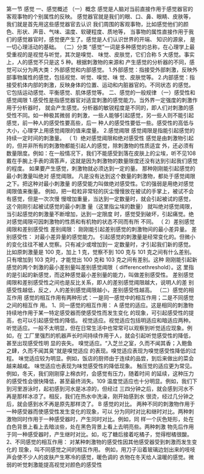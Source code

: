 第一节 感觉
一、感觉概述
（一）概念
感觉是人脑对当前直接作用于感觉器官的客观事物的个别属性的反映。
感觉器官就是我们的眼、口、鼻、眼睛、皮肤等，我们就是首先用这些感觉器官去认识
我们周围的客观事物，比如感觉他们的颜色、形状、声音、气味、温度、软硬程度、质地等，
当事物的属性直接作用于我们的感觉器官时，感觉便产生了。感觉是人们认识世界的开端、
知识的源泉， 是一切心理活动的基础。
（二）分类
“感觉”一词是多种感觉的总称，在心理学上最受重视的是视觉与听觉，其次是嗅觉、
味觉、皮肤觉，它们合称 5 大感觉。事实上，人的感觉不只是这 5 种。根据刺激物的来源和
产生感觉的分析器的不同，感觉可以分为两大类：外部感觉和内部感觉。
1.外部感觉：指接受外部刺激，反映外部事物属性的感觉，包括视觉、听觉、嗅觉、味
觉、皮肤觉等。
2.内部感觉：指接受机体内部的刺激，反映身体的位置、运动和内脏器官的。不同状态
的感觉。它包括运动感觉、平衡感觉、肌体感觉等。
二、感觉的一般规律
（一）感受性和感觉阈限
1.感受性是指感觉器官对适宜刺激的感觉能力。当外界一定强度的刺激作用于分析器时，
就会产生感觉。分析器的敏锐程度是不同的，即人们对刺激的感受性不同。如一种极其微弱
的刺激，一些人能够引起感觉，另一些人则不能引起感觉，前一种人的感受性要高些，后一
种人的感受性要低一些。感受性的高低与大小，心理学上用感觉阈限的值来度量。
2.感觉阈限
感觉阈限是指能引起感觉的持续一定时间的刺激量。
（ 1）绝对感觉阈限和绝对感受性
感觉是由刺激物引起的，但并非所有的刺激物都能引起人的感觉，除刺激物的性质适宜
外，还必须有数量限度。例如：在一般情况下，我们不能感受到落在皮肤上的尘埃，听不见108
戴在手腕上手表的滴答声，这就是因为刺激物的数量限度还没有达到引起我们感觉的程度。
如果要产生感觉，刺激物就必须达到一定的量。 那种刚刚能引起感觉的最小刺激量叫绝对
感觉阈限。 凡是没有达到这个数量的刺激物，都处于感觉阈限之下。把这种对最小刺激量
的感受能力叫做绝对感受性。它的强弱是用绝对感觉阈限值来衡量。
例如，把一粒粒非常轻的灰尘慢慢放在被试的手掌上，被试不会有感觉，但是一次次慢
慢增加重量，当达到一定数量时，就会引起被试的感觉，这个刚刚引起被试感觉的最小刺激
量（这里指尘埃的数量） 就叫绝对感觉阈限，当引起感觉的刺激量不断增加，达到一定限度
时，感觉受到破坏，引起痛觉。绝对感觉阈限可因刺激物的性质和有机物的状态不同而有所
不同。
（ 2）差别感觉阈限和差别感受性
差别阈限： 刚刚能引起差别感觉的刺激物间的最小差异量。
差别感受性： 对最小差异量的感觉能力。
引起感觉的刺激量是经常变化的。但微小的变化往往不被人觉察。只有减少或增加到一
定数量时，才引起我们新的感觉。比如原刺激量是 100 克，加上 1 克，觉察不到 100 克与
101 克之间有什么差别。只有增加到 103 克时，才能觉出 100 克和 103 克之间有差别。这种
刚刚能引起新感觉的两个刺激的最小差别量叫差别感觉阈限（ differencethreshold）。这
里指的是引起的新感觉，而这种感觉最小差别量的能力，叫做差别感受性。
差别感觉阈限和差别感受性之间也是反比关系，即人的差别感觉阈限越大，说明人的差
别感受性越低，反之，人的差别感觉阈限越小，差别感受性越高。
（二）感觉的相互作用
感觉的相互作用有两种形式：一是同一感觉中的相互作用；二是不同感觉之间的相互作
用。
1、同一感觉的相互作用：
A 感觉的适应。这是相同的刺激物持续地作用于某一特定感受器而使感受性而发生变化
的现象，可引起感受性的提高，也可以引起感受性的降低。
视觉适应。视觉适应包括明适应和暗适应两种。
听觉适应。一般不太明显，但在日常生活中也常常可以观察到听觉适应现象。例如，在
工厂里强烈的机器声长时间持续作用于人，就会引起听觉感受性的降低，甚至出现感受性明
显的丧失。
嗅觉适应。“入芝兰之室，久而不闻其香；入鲍鱼之肆，久而不闻其臭”就是嗅觉适应
的表现。嗅觉适应表现为嗅觉感受性降低的过程。
味觉适应较为明显。例如，饭店的厨师由于连续的品尝，到后来做出的菜会越来越咸。
味觉适应也表现为味觉感受性的降低现象。
触压觉的适应更为常见。例如，冬天，我们刚刚穿上棉衣时，会感觉有压力，随着时间
的延续，这种压力的感受性会很快降低，甚至最终消失。109
温度觉适应也十分明显。例如，我们下到河里游泳时，起初感到河水是冰凉的，但经过
三四分钟之后，就会感到河水不再是那样冰凉了。相反，我们在热水中洗澡，刚开始感到水
很烫，经过几分钟之后，就会感到水不再是原先那样烫了。
B 感觉的对比。 两种不同的刺激物作用于一种感受器而使感受性发生变化的现象，可以
分为同时对比和继时对比。两种刺激物同时作用于一种感受器时，产生同时对比。例如，同
样一个灰色矩形，处在白色背景上看上去暗淡些，处在黑色背景上看上去明亮些。两种刺激
物先后作用于同一种感受器时，产生继时对比。如，吃了糖后接着吃橘子，觉得柑橘很酸。
2、不同感觉的相互作用： 对某种刺激物的感受性因其他感受器受到刺激而发生变化的
现象，叫不同感觉之间的相互作用。
例如，用刀子沿着玻璃边划出来的吱吱声会使不少人的皮肤产生寒冷的感觉，暖色调的
衣物在冬天给人温暖的感觉。微弱的听觉刺激能提高视觉对颜色的感受性